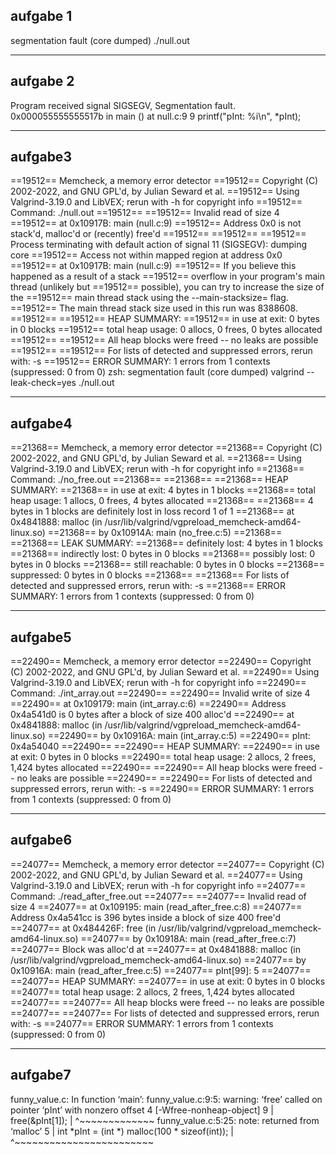 ## aufgabe 1

segmentation fault (core dumped)  ./null.out

----------------------------------------------------------------------------------------------------

## aufgabe 2

Program received signal SIGSEGV, Segmentation fault.
0x000055555555517b in main () at null.c:9
9           printf("pInt: %i\n", *pInt);

----------------------------------------------------------------------------------------------------

## aufgabe3

==19512== Memcheck, a memory error detector
==19512== Copyright (C) 2002-2022, and GNU GPL'd, by Julian Seward et al.
==19512== Using Valgrind-3.19.0 and LibVEX; rerun with -h for copyright info
==19512== Command: ./null.out
==19512==
==19512== Invalid read of size 4
==19512==    at 0x10917B: main (null.c:9)
==19512==  Address 0x0 is not stack'd, malloc'd or (recently) free'd
==19512==
==19512==
==19512== Process terminating with default action of signal 11 (SIGSEGV): dumping core
==19512==  Access not within mapped region at address 0x0
==19512==    at 0x10917B: main (null.c:9)
==19512==  If you believe this happened as a result of a stack
==19512==  overflow in your program's main thread (unlikely but
==19512==  possible), you can try to increase the size of the
==19512==  main thread stack using the --main-stacksize= flag.
==19512==  The main thread stack size used in this run was 8388608.
==19512==
==19512== HEAP SUMMARY:
==19512==     in use at exit: 0 bytes in 0 blocks
==19512==   total heap usage: 0 allocs, 0 frees, 0 bytes allocated
==19512==
==19512== All heap blocks were freed -- no leaks are possible
==19512==
==19512== For lists of detected and suppressed errors, rerun with: -s
==19512== ERROR SUMMARY: 1 errors from 1 contexts (suppressed: 0 from 0)
zsh: segmentation fault (core dumped)  valgrind --leak-check=yes ./null.out

----------------------------------------------------------------------------------------------------

## aufgabe4

==21368== Memcheck, a memory error detector
==21368== Copyright (C) 2002-2022, and GNU GPL'd, by Julian Seward et al.
==21368== Using Valgrind-3.19.0 and LibVEX; rerun with -h for copyright info
==21368== Command: ./no_free.out
==21368==
==21368==
==21368== HEAP SUMMARY:
==21368==     in use at exit: 4 bytes in 1 blocks
==21368==   total heap usage: 1 allocs, 0 frees, 4 bytes allocated
==21368==
==21368== 4 bytes in 1 blocks are definitely lost in loss record 1 of 1
==21368==    at 0x4841888: malloc (in /usr/lib/valgrind/vgpreload_memcheck-amd64-linux.so)
==21368==    by 0x10914A: main (no_free.c:5)
==21368==
==21368== LEAK SUMMARY:
==21368==    definitely lost: 4 bytes in 1 blocks
==21368==    indirectly lost: 0 bytes in 0 blocks
==21368==      possibly lost: 0 bytes in 0 blocks
==21368==    still reachable: 0 bytes in 0 blocks
==21368==         suppressed: 0 bytes in 0 blocks
==21368==
==21368== For lists of detected and suppressed errors, rerun with: -s
==21368== ERROR SUMMARY: 1 errors from 1 contexts (suppressed: 0 from 0)

----------------------------------------------------------------------------------------------------

## aufgabe5

==22490== Memcheck, a memory error detector
==22490== Copyright (C) 2002-2022, and GNU GPL'd, by Julian Seward et al.
==22490== Using Valgrind-3.19.0 and LibVEX; rerun with -h for copyright info
==22490== Command: ./int_array.out
==22490==
==22490== Invalid write of size 4
==22490==    at 0x109179: main (int_array.c:6)
==22490==  Address 0x4a541d0 is 0 bytes after a block of size 400 alloc'd
==22490==    at 0x4841888: malloc (in /usr/lib/valgrind/vgpreload_memcheck-amd64-linux.so)
==22490==    by 0x10916A: main (int_array.c:5)
==22490==
pInt: 0x4a54040
==22490==
==22490== HEAP SUMMARY:
==22490==     in use at exit: 0 bytes in 0 blocks
==22490==   total heap usage: 2 allocs, 2 frees, 1,424 bytes allocated
==22490==
==22490== All heap blocks were freed -- no leaks are possible
==22490==
==22490== For lists of detected and suppressed errors, rerun with: -s
==22490== ERROR SUMMARY: 1 errors from 1 contexts (suppressed: 0 from 0)

----------------------------------------------------------------------------------------------------

## aufgabe6

==24077== Memcheck, a memory error detector
==24077== Copyright (C) 2002-2022, and GNU GPL'd, by Julian Seward et al.
==24077== Using Valgrind-3.19.0 and LibVEX; rerun with -h for copyright info
==24077== Command: ./read_after_free.out
==24077==
==24077== Invalid read of size 4
==24077==    at 0x109195: main (read_after_free.c:8)
==24077==  Address 0x4a541cc is 396 bytes inside a block of size 400 free'd
==24077==    at 0x484426F: free (in /usr/lib/valgrind/vgpreload_memcheck-amd64-linux.so)
==24077==    by 0x10918A: main (read_after_free.c:7)
==24077==  Block was alloc'd at
==24077==    at 0x4841888: malloc (in /usr/lib/valgrind/vgpreload_memcheck-amd64-linux.so)
==24077==    by 0x10916A: main (read_after_free.c:5)
==24077==
pInt[99]: 5
==24077==
==24077== HEAP SUMMARY:
==24077==     in use at exit: 0 bytes in 0 blocks
==24077==   total heap usage: 2 allocs, 2 frees, 1,424 bytes allocated
==24077==
==24077== All heap blocks were freed -- no leaks are possible
==24077==
==24077== For lists of detected and suppressed errors, rerun with: -s
==24077== ERROR SUMMARY: 1 errors from 1 contexts (suppressed: 0 from 0)

----------------------------------------------------------------------------------------------------

## aufgabe7

funny_value.c: In function ‘main’:
funny_value.c:9:5: warning: ‘free’ called on pointer ‘pInt’ with nonzero offset 4 [-Wfree-nonheap-object]
    9 |     free(&pInt[1]);
      |     ^~~~~~~~~~~~~~
funny_value.c:5:25: note: returned from ‘malloc’
    5 |     int *pInt = (int *) malloc(100 * sizeof(int));
      |                         ^~~~~~~~~~~~~~~~~~~~~~~~~

